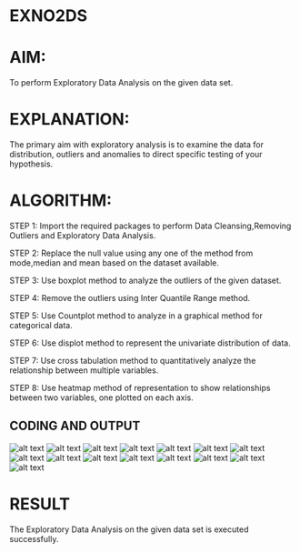 # EXNO2DS
# AIM:
To perform Exploratory Data Analysis on the given data set.
      
# EXPLANATION:
The primary aim with exploratory analysis is to examine the data for distribution, outliers and anomalies to direct specific testing of your hypothesis.
  
# ALGORITHM:
STEP 1: Import the required packages to perform Data Cleansing,Removing Outliers and Exploratory Data Analysis.

STEP 2: Replace the null value using any one of the method from mode,median and mean based on the dataset available.

STEP 3: Use boxplot method to analyze the outliers of the given dataset.

STEP 4: Remove the outliers using Inter Quantile Range method.

STEP 5: Use Countplot method to analyze in a graphical method for categorical data.

STEP 6: Use displot method to represent the univariate distribution of data.

STEP 7: Use cross tabulation method to quantitatively analyze the relationship between multiple variables.

STEP 8: Use heatmap method of representation to show relationships between two variables, one plotted on each axis.

## CODING AND OUTPUT
![alt text](1.jpg) 
        ![alt text](2.jpg) 
        ![alt text](3.jpg) 
        ![alt text](4.jpg) 
        ![alt text](5.jpg) 
        ![alt text](6.jpg) 
        ![alt text](7.jpg) 
        ![alt text](8.jpg) 
        ![alt text](9.jpg)
        ![alt text](10.jpg)
        ![alt text](11.jpg) 
        ![alt text](12.jpg) 
        ![alt text](13.jpg) 
        ![alt text](14.jpg) 
        ![alt text](15.jpg)

# RESULT

The Exploratory Data Analysis on the given data set is executed successfully.
